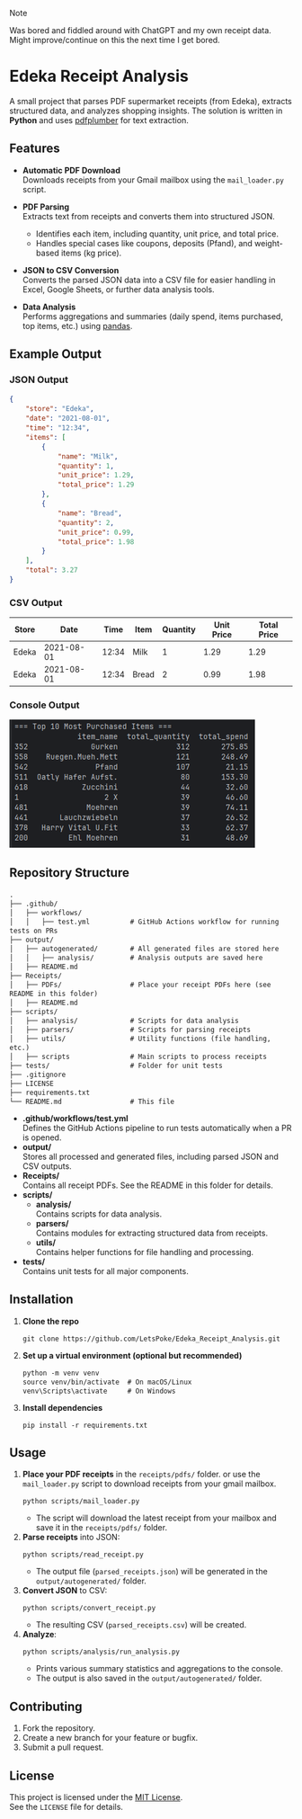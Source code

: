 > [!NOTE]  
> Was bored and fiddled around with ChatGPT and my own receipt data.  
> Might improve/continue on this the next time I get bored.

# Edeka Receipt Analysis

A small project that parses PDF supermarket receipts (from Edeka), extracts structured data, and analyzes shopping insights. The solution is written in **Python** and uses [pdfplumber](https://github.com/jsvine/pdfplumber) for text extraction.

## Features

- **Automatic PDF Download**  
  Downloads receipts from your Gmail mailbox using the `mail_loader.py` script.

- **PDF Parsing**  
  Extracts text from receipts and converts them into structured JSON.
    - Identifies each item, including quantity, unit price, and total price.
    - Handles special cases like coupons, deposits (Pfand), and weight-based items (kg price).

- **JSON to CSV Conversion**  
  Converts the parsed JSON data into a CSV file for easier handling in Excel, Google Sheets, or further data analysis tools.

- **Data Analysis**  
  Performs aggregations and summaries (daily spend, items purchased, top items, etc.) using [pandas](https://pandas.pydata.org/).

## Example Output

### JSON Output

```json
{
    "store": "Edeka",
    "date": "2021-08-01",
    "time": "12:34",
    "items": [
        {
            "name": "Milk",
            "quantity": 1,
            "unit_price": 1.29,
            "total_price": 1.29
        },
        {
            "name": "Bread",
            "quantity": 2,
            "unit_price": 0.99,
            "total_price": 1.98
        }
    ],
    "total": 3.27
}
```

### CSV Output

| Store | Date       | Time | Item  | Quantity | Unit Price | Total Price |
|-------|------------|------|-------|----------|------------|-------------|
| Edeka | 2021-08-01 | 12:34| Milk  | 1        | 1.29       | 1.29        |
| Edeka | 2021-08-01 | 12:34| Bread | 2        | 0.99       | 1.98        |

### Console Output

![example_output.png](example_output.png)

## Repository Structure

```
.
├── .github/
│   ├── workflows/
│   │   ├── test.yml          # GitHub Actions workflow for running tests on PRs
├── output/
│   ├── autogenerated/        # All generated files are stored here
│   │   ├── analysis/         # Analysis outputs are saved here
│   ├── README.md
├── Receipts/
│   ├── PDFs/                 # Place your receipt PDFs here (see README in this folder)
│   ├── README.md
├── scripts/
│   ├── analysis/             # Scripts for data analysis
│   ├── parsers/              # Scripts for parsing receipts
│   ├── utils/                # Utility functions (file handling, etc.)
│   ├── scripts               # Main scripts to process receipts
├── tests/                    # Folder for unit tests
├── .gitignore
├── LICENSE
├── requirements.txt
└── README.md                 # This file
```

- **.github/workflows/test.yml**  
  Defines the GitHub Actions pipeline to run tests automatically when a PR is opened.
- **output/**  
  Stores all processed and generated files, including parsed JSON and CSV outputs.
- **Receipts/**  
  Contains all receipt PDFs. See the README in this folder for details.
- **scripts/**  
    - **analysis/**  
        Contains scripts for data analysis.
    - **parsers/**  
        Contains modules for extracting structured data from receipts.
    - **utils/**  
        Contains helper functions for file handling and processing.
- **tests/**  
    Contains unit tests for all major components.

## Installation

1. **Clone the repo**
   ```
   git clone https://github.com/LetsPoke/Edeka_Receipt_Analysis.git
   ```
2. **Set up a virtual environment (optional but recommended)**
   ```
   python -m venv venv
   source venv/bin/activate  # On macOS/Linux
   venv\Scripts\activate     # On Windows
   ```
3. **Install dependencies**
   ```
   pip install -r requirements.txt
   ```

## Usage

1. **Place your PDF receipts** in the `receipts/pdfs/` folder. or use the `mail_loader.py` script to download receipts from your gmail mailbox.
   ```
   python scripts/mail_loader.py
   ```
    - The script will download the latest receipt from your mailbox and save it in the `receipts/pdfs/` folder.
2. **Parse receipts** into JSON:
   ```
   python scripts/read_receipt.py
   ```
    - The output file (`parsed_receipts.json`) will be generated in the `output/autogenerated/` folder.
3. **Convert JSON** to CSV:
   ```
   python scripts/convert_receipt.py
   ```
    - The resulting CSV (`parsed_receipts.csv`) will be created.
4. **Analyze**:
   ```
   python scripts/analysis/run_analysis.py
   ```
    - Prints various summary statistics and aggregations to the console.
    - The output is also saved in the `output/autogenerated/` folder.

## Contributing

1. Fork the repository.
2. Create a new branch for your feature or bugfix.
3. Submit a pull request.

## License

This project is licensed under the [MIT License](LICENSE).  
See the `LICENSE` file for details.